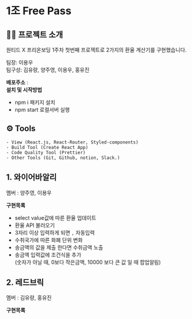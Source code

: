# 1조 Free Pass

## 👨‍💻 프로젝트 소개

원티드 X 프리온보딩 1주차 첫번째 프로젝트로 2가지의 환율 계산기를 구현했습니다.

<p>팀장: 이용우 <br>
팀구성: 김유량, 양주영, 이용우, 홍유진</p>

**배포주소** : <br>
**설치 및 시작방법**

- npm i 패키지 설치
- npm start 로컬서버 실행

## ⚙️ Tools

```
- View (React.js, React-Router, Styled-components)
- Build Tool (Create React App)
- Code Quality Tool (Prettier)
- Other Tools (Git, Github, notion, Slack.)
```

## 1. 와이어바알리

<p>멤버 : 양주영, 이용우</p>

**구현목록**

- select value값에 따른 환율 업데이트
- 환율 API 불러오기
- 3자리 이상 입력하게 되면 `,` 자동입력
- 수취국가에 따른 화폐 단위 변화
- 송금액의 값을 제출 한다면 수취금액 노출
- 송금액 입력값에 조건식을 추가 <br>(숫자가 아닐 때, 0보다 작은금액, 10000 보다 큰 값 일 때 팝업알림)

## 2. 레드브릭

<p>멤버 : 김유량, 홍유진</p>

**구현목록**
